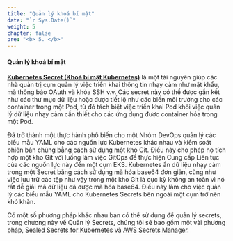 ```yaml
---
title: "Quản lý khoá bí mật"
date: "`r Sys.Date()`"
weight: 5
chapter: false
pre: "<b> 5. </b>"
---
```


#### Quản lý khoá bí mật

[**Kubernetes Secret (Khoá bí mật Kubernetes)**](https://kubernetes.io/docs/concepts/configuration/secret/) là một tài nguyên giúp các nhà quản trị cụm quản lý việc triển khai thông tin nhạy cảm như mật khẩu, mã thông báo OAuth và khóa SSH v.v. Các secret này có thể được gắn kết như các thư mục dữ liệu hoặc được tiết lộ như các biến môi trường cho các container trong một Pod, từ đó tách biệt việc triển khai Pod khỏi việc quản lý dữ liệu nhạy cảm cần thiết cho các ứng dụng được container hóa trong một Pod.

Đã trở thành một thực hành phổ biến cho một Nhóm DevOps quản lý các biểu mẫu YAML cho các nguồn lực Kubernetes khác nhau và kiểm soát phiên bản chúng bằng cách sử dụng một kho Git. Điều này cho phép họ tích hợp một kho Git với luồng làm việc GitOps để thực hiện Cung cấp Liên tục của các nguồn lực này đến một cụm EKS.
Kubernetes ẩn dữ liệu nhạy cảm trong một Secret bằng cách sử dụng mã hóa base64 đơn giản, cũng như việc lưu trữ các tệp như vậy trong một kho Git là cực kỳ không an toàn vì nó rất dễ giải mã dữ liệu đã được mã hóa base64. Điều này làm cho việc quản lý các biểu mẫu YAML cho Kubernetes Secrets bên ngoài một cụm trở nên khó khăn.

Có một số phương pháp khác nhau bạn có thể sử dụng để quản lý secrets, trong chương này về Quản lý Secrets, chúng tôi sẽ bao gồm một vài phương pháp, [Sealed Secrets for Kubernetes](https://github.com/bitnami-labs/sealed-secrets) và [AWS Secrets Manager](https://docs.aws.amazon.com/secretsmanager/latest/userguide/intro.html).